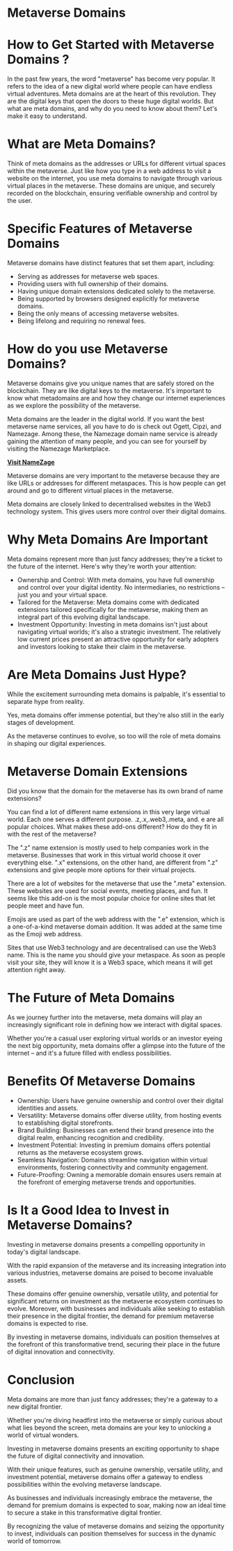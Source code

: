 #  Metaverse Domains 
# How to Get Started with Metaverse Domains ?
In the past few years, the word "metaverse" has become very popular. 
It refers to the idea of a new digital world where people can have endless virtual adventures. Meta domains are at the heart of this revolution. 
They are the digital keys that open the doors to these huge digital worlds. But what are meta domains, and why do you need to know about them? Let's make it easy to understand.

#  What are Meta Domains?
Think of meta domains as the addresses or URLs for different virtual spaces within the metaverse. 
Just like how you type in a web address to visit a website on the internet, you use meta domains to navigate through various virtual places in the metaverse. 
These domains are unique, and securely recorded on the blockchain, ensuring verifiable ownership and control by the user.


#  Specific Features of Metaverse Domains

Metaverse domains have distinct features that set them apart, including:

* Serving as addresses for metaverse web spaces.
* Providing users with full ownership of their domains.
* Having unique domain extensions dedicated solely to the metaverse.
* Being supported by browsers designed explicitly for metaverse domains.
* Being the only means of accessing metaverse websites.
* Being lifelong and requiring no renewal fees.


#  How do you use Metaverse Domains?
Metaverse domains give you unique names that are safely stored on the blockchain. They are like digital keys to the metaverse. It's important to know what metadomains are and how they change our internet experiences as we explore the possibility of the metaverse.

Meta domains are the leader in the digital world. If you want the best metaverse name services, all you have to do is check out Ogett, Cipzi, and Namezage. Among these, the Namezage domain name service is already gaining the attention of many people, and you can see for yourself by visiting the Namezage Marketplace.

 
 **[Visit NameZage](https://namezage.com/affliate/1kagpsd8ulgggcs)**

Metaverse domains are very important to the metaverse because they are like URLs or addresses for different metaspaces. 
This is how people can get around and go to different virtual places in the metaverse. 

Meta domains are closely linked to decentralised websites in the Web3 technology system. This gives users more control over their digital domains.

#  Why Meta Domains Are Important
Meta domains represent more than just fancy addresses; they're a ticket to the future of the internet. Here's why they're worth your attention:

* Ownership and Control: With meta domains, you have full ownership and control over your digital identity. No intermediaries, no restrictions – just you and your virtual space.
* Tailored for the Metaverse: Meta domains come with dedicated extensions tailored specifically for the metaverse, making them an integral part of this evolving digital landscape.
* Investment Opportunity: Investing in meta domains isn't just about navigating virtual worlds; it's also a strategic investment. The relatively low current prices present an attractive opportunity for early adopters and investors looking to stake their claim in the metaverse.

#  Are Meta Domains Just Hype?
While the excitement surrounding meta domains is palpable, it's essential to separate hype from reality.

Yes, meta domains offer immense potential, but they're also still in the early stages of development. 

As the metaverse continues to evolve, so too will the role of meta domains in shaping our digital experiences.

#  Metaverse Domain Extensions
Did you know that the domain for the metaverse has its own brand of name extensions?

You can find a lot of different name extensions in this very large virtual world. Each one serves a different purpose. .z,.x,.web3,.meta, and. e are all popular choices. What makes these add-ons different? How do they fit in with the rest of the metaverse?

The ".z" name extension is mostly used to help companies work in the metaverse. Businesses that work in this virtual world choose it over everything else. ".x" extensions, on the other hand, are different from ".z" extensions and give people more options for their virtual projects.

There are a lot of websites for the metaverse that use the ".meta" extension. These websites are used for social events, meeting places, and fun. It seems like this add-on is the most popular choice for online sites that let people meet and have fun.

Emojis are used as part of the web address with the ".e" extension, which is a one-of-a-kind metaverse domain addition. It was added at the same time as the Emoji web address.

Sites that use Web3 technology and are decentralised can use the Web3 name. This is the name you should give your metaspace. As soon as people visit your site, they will know it is a Web3 space, which means it will get attention right away.

#  The Future of Meta Domains
As we journey further into the metaverse, meta domains will play an increasingly significant role in defining how we interact with digital spaces. 

Whether you're a casual user exploring virtual worlds or an investor eyeing the next big opportunity, meta domains offer a glimpse into the future of the internet – and it's a future filled with endless possibilities.

#  Benefits Of Metaverse Domains
* Ownership: Users have genuine ownership and control over their digital identities and assets.
* Versatility: Metaverse domains offer diverse utility, from hosting events to establishing digital storefronts.
* Brand Building: Businesses can extend their brand presence into the digital realm, enhancing recognition and credibility.
* Investment Potential: Investing in premium domains offers potential returns as the metaverse ecosystem grows.
* Seamless Navigation: Domains streamline navigation within virtual environments, fostering connectivity and community engagement.
* Future-Proofing: Owning a memorable domain ensures users remain at the forefront of emerging metaverse trends and opportunities.
  
#  Is It a Good Idea to Invest in Metaverse Domains?
Investing in metaverse domains presents a compelling opportunity in today's digital landscape.

With the rapid expansion of the metaverse and its increasing integration into various industries, metaverse domains are poised to become invaluable assets. 

These domains offer genuine ownership, versatile utility, and potential for significant returns on investment as the metaverse ecosystem continues to evolve. Moreover, with businesses and individuals alike seeking to establish their presence in the digital frontier, the demand for premium metaverse domains is expected to rise. 

By investing in metaverse domains, individuals can position themselves at the forefront of this transformative trend, securing their place in the future of digital innovation and connectivity.

#  Conclusion 
Meta domains are more than just fancy addresses; they're a gateway to a new digital frontier. 

Whether you're diving headfirst into the metaverse or simply curious about what lies beyond the screen, meta domains are your key to unlocking a world of virtual wonders.

Investing in metaverse domains presents an exciting opportunity to shape the future of digital connectivity and innovation. 

With their unique features, such as genuine ownership, versatile utility, and investment potential, metaverse domains offer a gateway to endless possibilities within the evolving metaverse landscape. 

As businesses and individuals increasingly embrace the metaverse, the demand for premium domains is expected to soar, making now an ideal time to secure a stake in this transformative digital frontier. 

By recognizing the value of metaverse domains and seizing the opportunity to invest, individuals can position themselves for success in the dynamic world of tomorrow.

